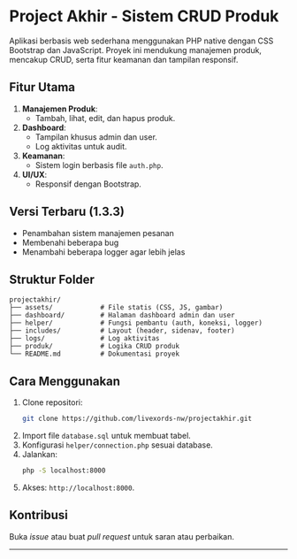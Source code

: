 # **Project Akhir - Sistem CRUD Produk**

Aplikasi berbasis web sederhana menggunakan PHP native dengan CSS Bootstrap dan JavaScript. Proyek ini mendukung manajemen produk, mencakup CRUD, serta fitur keamanan dan tampilan responsif.

## **Fitur Utama**

1. **Manajemen Produk**:
   - Tambah, lihat, edit, dan hapus produk.
2. **Dashboard**:
   - Tampilan khusus admin dan user.
   - Log aktivitas untuk audit.
3. **Keamanan**:
   - Sistem login berbasis file `auth.php`.
4. **UI/UX**:
   - Responsif dengan Bootstrap.

## **Versi Terbaru (1.3.3)**

- Penambahan sistem manajemen pesanan
- Membenahi beberapa bug
- Menambahi beberapa logger agar lebih jelas

## **Struktur Folder**

```plaintext
projectakhir/
├── assets/            # File statis (CSS, JS, gambar)
├── dashboard/         # Halaman dashboard admin dan user
├── helper/            # Fungsi pembantu (auth, koneksi, logger)
├── includes/          # Layout (header, sidenav, footer)
├── logs/              # Log aktivitas
├── produk/            # Logika CRUD produk
└── README.md          # Dokumentasi proyek
```

## **Cara Menggunakan**

1. Clone repositori:
   ```bash
   git clone https://github.com/livexords-nw/projectakhir.git
   ```
2. Import file `database.sql` untuk membuat tabel.
3. Konfigurasi `helper/connection.php` sesuai database.
4. Jalankan:
   ```bash
   php -S localhost:8000
   ```
5. Akses: `http://localhost:8000`.

## **Kontribusi**

Buka _issue_ atau buat _pull request_ untuk saran atau perbaikan.

---
